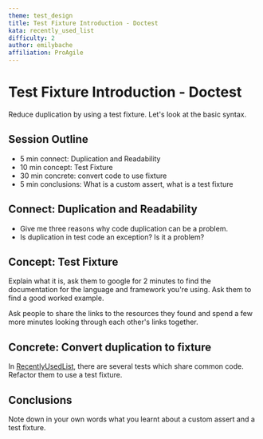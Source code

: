 ```yaml
---
theme: test_design
title: Test Fixture Introduction - Doctest
kata: recently_used_list
difficulty: 2
author: emilybache
affiliation: ProAgile
---
```



# Test Fixture Introduction - Doctest

Reduce duplication by using a test fixture. Let's look at the basic syntax.

## Session Outline

* 5 min connect: Duplication and Readability
* 10 min concept: Test Fixture
* 30 min concrete: convert code to use fixture
* 5 min conclusions: What is a custom assert, what is a test fixture

## Connect: Duplication and Readability
- Give me three reasons why code duplication can be a problem.
- Is duplication in test code an exception? Is it a problem?

## Concept: Test Fixture
Explain what it is, ask them to google for 2 minutes to find the documentation for the language and framework you're using. Ask them to find a good worked example.

Ask people to share the links to the resources they found and spend a few more minutes looking through each other's links together.

## Concrete: Convert duplication to fixture

In [RecentlyUsedList](https://github.com/emilybache/custom-start-points/tree/master/start-points/RecentlyUsedList2/C), there are several tests which share common code. Refactor them to use a test fixture.

## Conclusions
Note down in your own words what you learnt about a custom assert and a test fixture.
